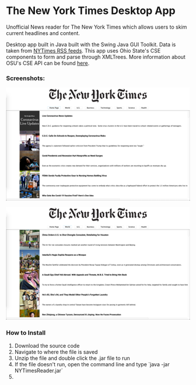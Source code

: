 # The New York Times Desktop App

Unofficial News reader for The New York Times which allows users to skim current headlines and content.

Desktop app built in Java built with the Swing Java GUI Toolkit.
Data is taken from [NYTimes RSS feeds](https://archive.nytimes.com/www.nytimes.com/services/xml/rss/index.html).
This app uses Ohio State's CSE components to form and parse through XMLTrees.
More information about OSU's CSE API can be found [here](http://web.cse.ohio-state.edu/software/common/doc/).

### Screenshots:
![Screenshot1](res/NYTimesHome.png)

![Screenshot2](res/NYTimesWorld.png)

### How to Install
<ol>
<li>Download the source code</li>
<li>Navigate to where the file is saved</li>
<li>Unzip the file and double click the .jar file to run</li>
<li>If the file doesn't run, open the command line and type `java -jar NYTimesReader.jar`<li>
</ol>